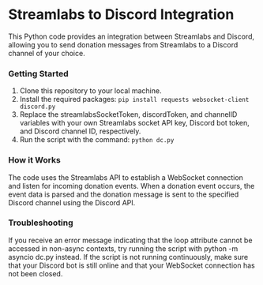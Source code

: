 # Streamlabs to Discord Integration
This Python code provides an integration between Streamlabs and Discord, allowing you to send donation messages from Streamlabs to a Discord channel of your choice.

### Getting Started
1. Clone this repository to your local machine.
2. Install the required packages: `pip install requests websocket-client discord.py`
3. Replace the streamlabsSocketToken, discordToken, and channelID variables with your own Streamlabs socket API key, Discord bot token, and Discord channel ID, respectively.
4. Run the script with the command: `python dc.py`

### How it Works
The code uses the Streamlabs API to establish a WebSocket connection and listen for incoming donation events. When a donation event occurs, the event data is parsed and the donation message is sent to the specified Discord channel using the Discord API.

### Troubleshooting

If you receive an error message indicating that the loop attribute cannot be accessed in non-async contexts, try running the script with python -m asyncio dc.py instead.
If the script is not running continuously, make sure that your Discord bot is still online and that your WebSocket connection has not been closed.
